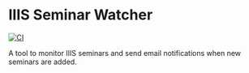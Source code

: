 # IIIS Seminar Watcher
[![CI](https://github.com/ODearEvanHansen/iiis-watcher/actions/workflows/ci.yml/badge.svg)](https://github.com/ODearEvanHansen/iiis-watcher/actions/workflows/ci.yml)

A tool to monitor IIIS seminars and send email notifications when new seminars are added.